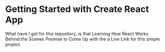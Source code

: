 # Getting Started with Create React App

What have I got for this repository, is that Learning How React Works Behind the Scenes
Promise to Come Up with the a Live Link for this simple project.
